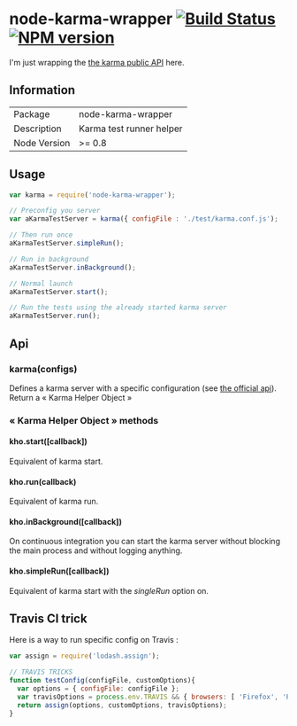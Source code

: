 # node-karma-wrapper [![Build Status](https://travis-ci.org/douglasduteil/node-karma-wrapper.png)](https://travis-ci.org/douglasduteil/node-karma-wrapper) [![NPM version](https://badge.fury.io/js/node-karma-wrapper.png)](http://badge.fury.io/js/node-karma-wrapper)

I'm just wrapping the [the karma public API](http://karma-runner.github.io/0.10/dev/public-api.html) here.

## Information

<table>
<tr>
<td>Package</td><td>node-karma-wrapper</td>
</tr>
<tr>
<td>Description</td>
<td>Karma test runner helper</td>
</tr>
<tr>
<td>Node Version</td>
<td>>= 0.8</td>
</tr>
</table>

## Usage

```javascript
var karma = require('node-karma-wrapper');

// Preconfig you server
var aKarmaTestServer = karma({ configFile : './test/karma.conf.js');

// Then run once
aKarmaTestServer.simpleRun();

// Run in background
aKarmaTestServer.inBackground();

// Normal launch
aKarmaTestServer.start();

// Run the tests using the already started karma server
aKarmaTestServer.run();
```

## Api

### karma(configs)

Defines a karma server with a specific configuration (see [the official api](http://karma-runner.github.io/0.10/config/configuration-file.html)).
Return a « Karma Helper Object »


### « Karma Helper Object » methods

#### kho.start([callback])

Equivalent of karma start.

#### kho.run(callback)

Equivalent of karma run.

#### kho.inBackground([callback])

On continuous integration you can start the karma server without blocking the main process and without logging anything.

#### kho.simpleRun([callback])

Equivalent of karma start with the *singleRun* option on.

## Travis CI trick

Here is a way to run specific config on Travis :

```javascript
var assign = require('lodash.assign');

// TRAVIS TRICKS
function testConfig(configFile, customOptions){
  var options = { configFile: configFile };
  var travisOptions = process.env.TRAVIS && { browsers: [ 'Firefox', 'PhantomJS'], reporters: ['dots'] };
  return assign(options, customOptions, travisOptions);
}
```




